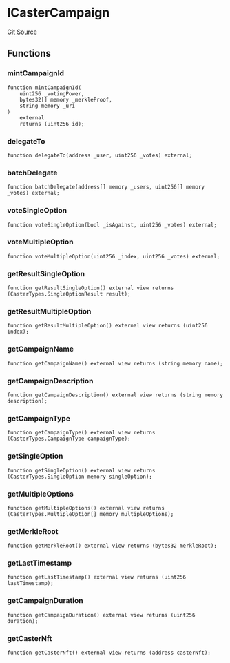 # ICasterCampaign
[Git Source](https://github.com/mgnfy-view/caster/blob/8657e2d8bdc226333eb8f21b2a1461cea0ac8fff/src/interfaces/ICasterCampaign.sol)


## Functions
### mintCampaignId


```solidity
function mintCampaignId(
    uint256 _votingPower,
    bytes32[] memory _merkleProof,
    string memory _uri
)
    external
    returns (uint256 id);
```

### delegateTo


```solidity
function delegateTo(address _user, uint256 _votes) external;
```

### batchDelegate


```solidity
function batchDelegate(address[] memory _users, uint256[] memory _votes) external;
```

### voteSingleOption


```solidity
function voteSingleOption(bool _isAgainst, uint256 _votes) external;
```

### voteMultipleOption


```solidity
function voteMultipleOption(uint256 _index, uint256 _votes) external;
```

### getResultSingleOption


```solidity
function getResultSingleOption() external view returns (CasterTypes.SingleOptionResult result);
```

### getResultMultipleOption


```solidity
function getResultMultipleOption() external view returns (uint256 index);
```

### getCampaignName


```solidity
function getCampaignName() external view returns (string memory name);
```

### getCampaignDescription


```solidity
function getCampaignDescription() external view returns (string memory description);
```

### getCampaignType


```solidity
function getCampaignType() external view returns (CasterTypes.CampaignType campaignType);
```

### getSingleOption


```solidity
function getSingleOption() external view returns (CasterTypes.SingleOption memory singleOption);
```

### getMultipleOptions


```solidity
function getMultipleOptions() external view returns (CasterTypes.MultipleOption[] memory multipleOptions);
```

### getMerkleRoot


```solidity
function getMerkleRoot() external view returns (bytes32 merkleRoot);
```

### getLastTimestamp


```solidity
function getLastTimestamp() external view returns (uint256 lastTimestamp);
```

### getCampaignDuration


```solidity
function getCampaignDuration() external view returns (uint256 duration);
```

### getCasterNft


```solidity
function getCasterNft() external view returns (address casterNft);
```

